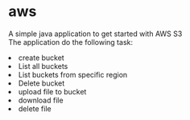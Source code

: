 # aws

A simple java application to get started with AWS S3 <br/>
The application do the following task: <br/>
<li> create bucket </li>
<li> List all buckets </li>
<li> List buckets from specific region </li>
<li> Delete bucket </li>
<li> upload file to bucket </li>
<li> download file </li>
<li> delete file </li>
